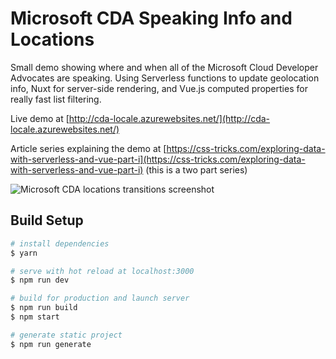 # Microsoft CDA Speaking Info and Locations

Small demo showing where and when all of the Microsoft Cloud Developer Advocates are speaking. Using Serverless functions to update geolocation info, Nuxt for server-side rendering, and Vue.js computed properties for really fast list filtering.

Live demo at [http://cda-locale.azurewebsites.net/](http://cda-locale.azurewebsites.net/)

Article series explaining the demo at [https://css-tricks.com/exploring-data-with-serverless-and-vue-part-i](https://css-tricks.com/exploring-data-with-serverless-and-vue-part-i) (this is a two part series)

![Microsoft CDA locations transitions screenshot](https://s3-us-west-2.amazonaws.com/s.cdpn.io/28963/cda-shot.jpg "Microsoft CDA Locations")

## Build Setup

``` bash
# install dependencies
$ yarn

# serve with hot reload at localhost:3000
$ npm run dev

# build for production and launch server
$ npm run build
$ npm start

# generate static project
$ npm run generate
```


